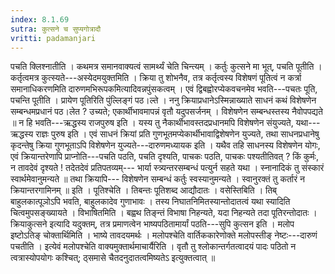 ```yaml
---
index: 8.1.69
sutra: कुत्सने च सुप्यगोत्रादौ
vritti: padamanjari
---
```


 पचति क्लिश्नातीति । कथमत्र समानवाक्यत्वं सामर्थ्यं चेति चिन्त्यम् । कर्तुः कुत्सने मा भूत्, पचति पूतीति । कर्तृत्वमत्र कुत्स्यते---अस्येदमयुक्तमिति । क्रिया तु शोभनैव, तत्र कर्तृत्वस्य विशेषणं पूतित्वं न कर्त्रा समानाधिकरणमिति दारुणमभिरूपकमित्यादिवन्नपुंसकत्वम् । एवं द्विबह्वोरप्येकवचनमेव भवति---पचतः पूति, पचन्ति पूतीति । प्रायेण पूतिरिति पुंल्लिङ्गं पठ।ल्ते । ननु क्रियाप्रधानेऽस्मिन्नाख्याते साधनं कथं विशेषणेन सम्बन्धमप्रधानं पठ।लेत ? उच्यते;  एकार्थीभावमापन्नं वृतौ यदुपसर्जनम् । विशेषणेन सम्बन्धस्तस्य नैवोपपद्यते ॥ न हि भवति---ऋद्धस्य राजपुरुष इति । यस्य तु नैकार्थीभावस्तदप्रधानमपि विशेषणेन संयुज्यते, यथा---ऋद्धस्य राज्ञः पुरुष इति । एवं साधनं क्रियां प्रति गुणभूतमप्येकार्थीभावाद्विशेषणेन युज्यते, तथा साधनप्रधानेषु कृदन्तेषु क्रिया गुणभूताऽपि विशेषणेन युज्यते---दारुणमध्यायक इति । यथैव तहि साधनस्य विशेषणेन योगः, एवं क्रियान्तरेणापि प्राप्नोति---पचति पठति, पचति दृश्यति, पाचकः पठति, पाचकः पश्यतीतिवत् ? किं कुर्मः, न तावदेवं दृश्यते ! तदेतदेवं प्रतिपतव्यम्--- भार्या स्त्र्यन्तरसम्बन्धं पत्युर्न सहते यथा । स्नानादिकं तु संस्कारं स्वार्थमेवानुमन्यते ॥ तथा क्रियापि--- विशेषणेन सम्बन्धं कर्तुः स्वस्यानुमन्यते । स्वानुरक्तं तु कर्तारं न क्रियान्तरगामिनम् ॥ इति । पूतिश्चेति । तिबन्तः पूतिशब्द आद्यौदातः । वसेस्तिबिति । तिब् बाहुलकात्पूञोऽपि भवति, बाहुलकादेव गुणाभावः । तस्य निघातनिमितस्यान्तोदातत्वं यथा स्यादिति चित्वमुपसङ्ख्यायते । विभाषितमिति । बह्वथ तिङ्न्तं विभाषा निहन्यते, यदा निहन्यते तदा पूतिरन्तोदातः । क्रियाकुत्सने इत्यादि यदुक्तम्, तत्र प्रमाणत्वेन भाष्यपठितामार्यां पठति---सुपि कुत्सन इति । मलोप इष्टोऽतिङ् चोक्तार्थिमिति । भाष्ये तावदयमर्थः । मलोपश्चेति वार्तिककारेणोक्ते मलोपस्तीङ् नेष्टः---दारुणं पचतीति । इत्येवं मलोपश्चेति वाक्यमुक्तार्थमाचार्यैरिति । वृतौ तु श्लोकान्तर्गतत्वादयं पादः पठितो न त्वत्रास्योपयोगः कश्चित्; ठ्समासे चैतदनुदातत्वमिष्यतेऽ इत्युक्तत्वात् ॥